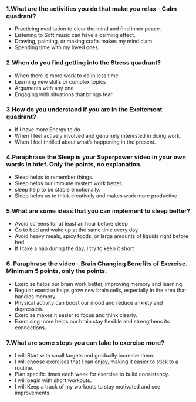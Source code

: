 ### 1.What are the activities you do that make you relax - Calm quadrant?
- Practicing meditation to clear the mind and find inner peace.
- Listening to Soft music can have a calming effect.
- Drawing, painting, or making crafts makes my mind clam.
- Spending time with my loved ones.

### 2.When do you find getting into the Stress quadrant?
- When there is more work to do in less time 
- Learning new skills or complex topics
- Arguments with any one
- Engaging with situations that brings fear

### 3.How do you understand if you are in the Excitement quadrant?
- If I have more Energy to do
- When I feel actively involved and genuinely interested in doing work
- When I feel thrilled about what’s happening in the present.

### 4.Paraphrase the Sleep is your Superpower video in your own words in brief. Only the points, no explanation.
- Sleep helps to remember things.
- Sleep helps our immune system work better.
- sleep help to be stable emotionally.
- Sleep helps us to think creatively and makes work more productive

### 5.What are some ideas that you can implement to sleep better?
- Avoid screens for at least an hour before sleep
- Go to bed and wake up at the same time every day
- Avoid heavy meals, spicy foods, or large amounts of liquids right before bed 
- If I take a nap during the day, I try to keep it short

### 6. Paraphrase the video - Brain Changing Benefits of Exercise. Minimum 5 points, only the points.
- Exercise helps our brain work better, improving memory and learning.
- Regular exercise helps grow new brain cells, especially in the area that handles memory.
- Physical activity can boost our mood and reduce anxiety and depression.
- Exercise makes it easier to focus and think clearly.
- Exercising more helps our brain stay flexible and strengthens its connections.

### 7.What are some steps you can take to exercise more?
- I will Start with small targets and gradually increase them.
- I will choose exercises that I can enjoy, making it easier to stick to a routine.
- Plan specific times each week for exercise to build consistency.
- I will begin with short workouts.
- I will Keep a track of my workouts to stay motivated and see improvements.
